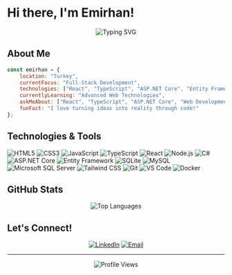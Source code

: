 # Hi there, I'm Emirhan!

<div align="center">
  <img src="https://readme-typing-svg.herokuapp.com?font=Fira+Code&pause=1000&color=2E9EF7&center=true&vCenter=true&width=435&lines=Full-Stack+Developer;React+%26+.NET+Enthusiast;Always+Learning+New+Things" alt="Typing SVG" />
</div>

## About Me

```javascript
const emirhan = {
    location: "Turkey",
    currentFocus: "Full-Stack Development",
    technologies: ["React", "TypeScript", "ASP.NET Core", "Entity Framework"],
    currentlyLearning: "Advanced Web Technologies",
    askMeAbout: ["React", "TypeScript", "ASP.NET Core", "Web Development"],
    funFact: "I love turning ideas into reality through code!"
};
```
## Technologies & Tools

![HTML5](https://img.shields.io/badge/HTML5-E34F26?style=for-the-badge&logo=html5&logoColor=white)
![CSS3](https://img.shields.io/badge/CSS3-1572B6?style=for-the-badge&logo=css3&logoColor=white)
![JavaScript](https://img.shields.io/badge/JavaScript-F7DF1E?style=for-the-badge&logo=javascript&logoColor=black)
![TypeScript](https://img.shields.io/badge/TypeScript-007ACC?style=for-the-badge&logo=typescript&logoColor=white)
![React](https://img.shields.io/badge/React-20232A?style=for-the-badge&logo=react&logoColor=61DAFB)
![Node.js](https://img.shields.io/badge/Node.js-43853D?style=for-the-badge&logo=node.js&logoColor=white)
![C#](https://img.shields.io/badge/C%23-239120?style=for-the-badge&logo=c-sharp&logoColor=white)
![ASP.NET Core](https://img.shields.io/badge/ASP.NET%20Core-512BD4?style=for-the-badge&logo=.net&logoColor=white)
![Entity Framework](https://img.shields.io/badge/Entity%20Framework-512BD4?style=for-the-badge&logo=.net&logoColor=white)
![SQLite](https://img.shields.io/badge/SQLite-07405E?style=for-the-badge&logo=sqlite&logoColor=white)
![MySQL](https://img.shields.io/badge/MySQL-00000F?style=for-the-badge&logo=mysql&logoColor=white)
![Microsoft SQL Server](https://img.shields.io/badge/Microsoft%20SQL%20Server-CC2927?style=for-the-badge&logo=microsoft%20sql%20server&logoColor=white)
![Tailwind CSS](https://img.shields.io/badge/Tailwind_CSS-38B2AC?style=for-the-badge&logo=tailwind-css&logoColor=white)
![Git](https://img.shields.io/badge/Git-F05032?style=for-the-badge&logo=git&logoColor=white)
![VS Code](https://img.shields.io/badge/VS%20Code-007ACC?style=for-the-badge&logo=visual%20studio%20code&logoColor=white)
![Docker](https://img.shields.io/badge/Docker-2496ED?style=for-the-badge&logo=docker&logoColor=white)


## GitHub Stats

<div align="center">
  <img src="https://github-readme-stats.vercel.app/api/top-langs/?username=emirhankalkan&theme=tokyonight&hide_border=false&include_all_commits=true&count_private=true&layout=compact" alt="Top Languages" />
</div>

## Let's Connect!

<div align="center">
  
[![LinkedIn](https://img.shields.io/badge/LinkedIn-0077B5?style=for-the-badge&logo=linkedin&logoColor=white)](https://linkedin.com/in/emirhankalkan)
[![Email](https://img.shields.io/badge/Email-D14836?style=for-the-badge&logo=gmail&logoColor=white)](mailto:emikalkann@gmail.com)

</div>

---

<div align="center">
  <img src="https://komarev.com/ghpvc/?username=emirkalkan12&color=blueviolet&style=flat-square&label=Profile+Views" alt="Profile Views" />
</div>

<div align="center">
  
</div>
